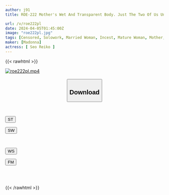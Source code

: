 ```yaml
---
author: j91
title: ROE-222 Mother's Wet And Transparent Body. Just The Two Of Us Under The Same Roof... A Night Of Torrential Rain. Mother And Son Wet Incest Reiko Seo

url: /v/roe222pl
date: 2024-04-05T01:45:00Z
image: "roe222pl.jpg"
tags: [Censored, Solowork, Married Woman, Incest, Mature Woman, Mother, Drama	]
maker: [Madonna]
actress: [ Seo Reiko ]
---
```



{{< rawhtml >}}

<div class="video" data-videoid="yr6P4q6Zz3ie7B">
    <a href="javascript:;">
        <img src="/v/roe222pl/roe222pl.jpg" width="WIDTH" height="HEIGHT" alt="roe222pl.mp4" loading="lazy">
    </a>
</div>

<script type="text/javascript" src="https://j91.asia/asset/on-demand-st.js"></script>

<br>
  <link rel="stylesheet" href="https://j91.asia/asset/bs5.css">
  
  <center>
  <button class="btn btn-primary" type="button" data-bs-toggle="collapse" data-bs-target=".multi-collapse" aria-expanded="false" aria-controls="multiCollapseExample1 multiCollapseExample2"><h2>Download</h2></button></center>
</p>
<div class="row">
  <div class="col">
    <div class="collapse multi-collapse" id="multiCollapseExample1">
      <div class="card card-body">
	      	      <br>
<div class="buttons">  
<p><a href="https://streamtape.to/v/yr6P4q6Zz3ie7B" target="_blank"><button class="btn-hover color-3"><i class="fa fa-download"></i> ST</button></a></p>
<p><a href="https://asnwish.com/k7nqnff4j682" target="_blank"><button class="btn-hover color-2"><i class="fa fa-download"></i> SW</button></a></p></div>
    </div>
  </div>
</div>
  <div class="col">
    <div class="collapse multi-collapse" id="multiCollapseExample2">
      <div class="card card-body">
	      <br>
<div class="buttons">
<p><a href="https://wolfstream.tv/lofi8oduernu"><button class="btn-hover color-9"><i class="fa fa-download"></i> WS</button></a></p>
<p><a href="https://filemoon.sx/d/kt2c0dte6qm7"><button class="btn-hover color-8"><i class="fa fa-download"></i> FM</button></a></p></div>
<br><br>
      </div>
    </div>
  </div>
</div>

{{< /rawhtml >}}
